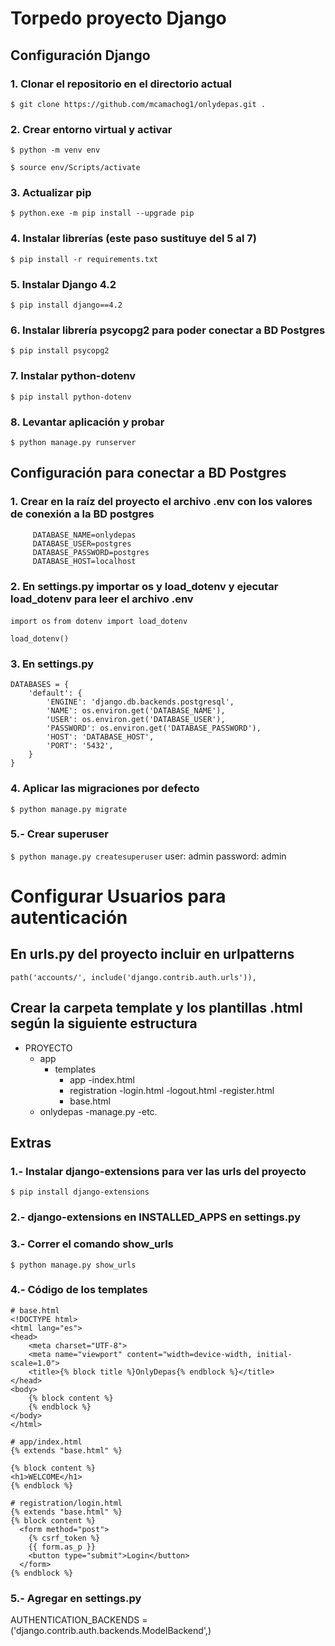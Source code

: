 # Torpedo proyecto Django
## Configuración Django
### 1. Clonar el repositorio en el directorio actual
`$ git clone https://github.com/mcamachog1/onlydepas.git .`
### 2. Crear entorno virtual y activar
`$ python -m venv env`

`$ source env/Scripts/activate`
### 3. Actualizar pip
`$ python.exe -m pip install --upgrade pip`
### 4. Instalar librerías (este paso sustituye del 5 al 7)
`$ pip install -r requirements.txt`
### 5. Instalar Django 4.2
`$ pip install django==4.2`
### 6. Instalar librería psycopg2 para poder conectar a BD Postgres
`$ pip install psycopg2`
### 7. Instalar python-dotenv
`$ pip install python-dotenv`
### 8. Levantar aplicación y probar
`$ python manage.py runserver`


## Configuración para conectar a BD Postgres
### 1. Crear en la raíz del proyecto el archivo .env con los valores de conexión a la BD postgres
```
     DATABASE_NAME=onlydepas
     DATABASE_USER=postgres
     DATABASE_PASSWORD=postgres
     DATABASE_HOST=localhost
```
### 2. En settings.py importar os y load_dotenv y ejecutar load_dotenv para leer el archivo .env
`import os`
`from dotenv import load_dotenv`

`load_dotenv()`

### 3. En settings.py 
```
DATABASES = {
    'default': {
        'ENGINE': 'django.db.backends.postgresql',
        'NAME': os.environ.get('DATABASE_NAME'),
        'USER': os.environ.get('DATABASE_USER'),
        'PASSWORD': os.environ.get('DATABASE_PASSWORD'),
        'HOST': 'DATABASE_HOST',
        'PORT': '5432',
    }
}
```
### 4. Aplicar las migraciones por defecto
`$ python manage.py migrate`
### 5.- Crear superuser
`$ python manage.py createsuperuser`
user: admin
password: admin


# Configurar Usuarios para autenticación
## En urls.py del proyecto incluir en urlpatterns
`path('accounts/', include('django.contrib.auth.urls')),`
## Crear la carpeta template y los plantillas .html según la siguiente estructura
- PROYECTO
    - app
        - templates
            - app
				-index.html
            - registration
				-login.html
				-logout.html
				-register.html
			- base.html
	- onlydepas
		-manage.py
		-etc.


## Extras
### 1.- Instalar django-extensions para ver las urls del proyecto
`$ pip install django-extensions`
### 2.- django-extensions en INSTALLED_APPS en settings.py
### 3.- Correr el comando show_urls
`$ python manage.py show_urls`
### 4.- Código de los templates
```
# base.html
<!DOCTYPE html>
<html lang="es">
<head>
    <meta charset="UTF-8">
    <meta name="viewport" content="width=device-width, initial-scale=1.0">
    <title>{% block title %}OnlyDepas{% endblock %}</title>
</head>
<body>
    {% block content %}
    {% endblock %}
</body>
</html>
```

```
# app/index.html
{% extends "base.html" %}

{% block content %}
<h1>WELCOME</h1>
{% endblock %}
```

```
# registration/login.html
{% extends "base.html" %}
{% block content %}
  <form method="post">
    {% csrf_token %}
    {{ form.as_p }}
    <button type="submit">Login</button>
  </form>
{% endblock %}
```
### 5.- Agregar en settings.py
AUTHENTICATION_BACKENDS = ('django.contrib.auth.backends.ModelBackend',)
